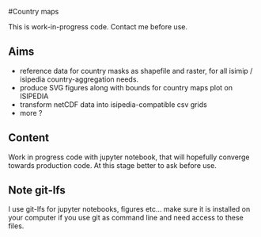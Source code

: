 #Country maps

This is work-in-progress code. Contact me before use.

Aims
----
- reference data for country masks as shapefile and raster, for all isimip / isipedia country-aggregation needs.
- produce SVG figures along with bounds for country maps plot on ISIPEDIA
- transform netCDF data into isipedia-compatible csv grids
- more ?


Content
-------
Work in progress code with jupyter notebook, that will hopefully converge towards production code.
At this stage better to ask before use.


Note git-lfs
------------
I use git-lfs for jupyter notebooks, figures etc... make sure it is installed on your computer if you use git as command line and need access to these files.
